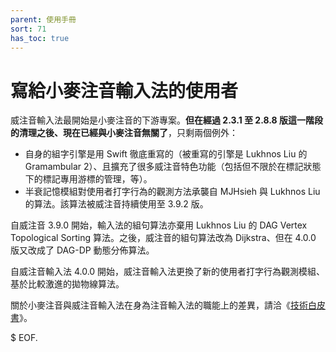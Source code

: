 ```yaml
---
parent: 使用手冊
sort: 71
has_toc: true
---
```

# 寫給小麥注音輸入法的使用者

威注音輸入法最開始是小麥注音的下游專案。**但在經過 2.3.1 至 2.8.8 版這一階段的清理之後、現在已經與小麥注音無關了**，只剩兩個例外：

- 自身的組字引擎是用 Swift 徹底重寫的（被重寫的引擎是 Lukhnos Liu 的 Gramambular 2）、且擴充了很多威注音特色功能（包括但不限於在標記狀態下的標記專用游標的管理，等）。
- 半衰記憶模組對使用者打字行為的觀測方法承襲自 MJHsieh 與 Lukhnos Liu 的算法。該算法被威注音持續使用至 3.9.2 版。

自威注音 3.9.0 開始，輸入法的組句算法亦棄用 Lukhnos Liu 的 DAG Vertex Topological Sorting 算法。之後，威注音的組句算法改為 Dijkstra、但在 4.0.0 版又改成了 DAG-DP 動態分佈算法。

自威注音輸入法 4.0.0 開始，威注音輸入法更換了新的使用者打字行為觀測模組、基於比較激進的拋物線算法。

關於小麥注音與威注音輸入法在身為注音輸入法的職能上的差異，請洽《[技術白皮書](../TechnicalWhitePaper.md)》。

$ EOF.
